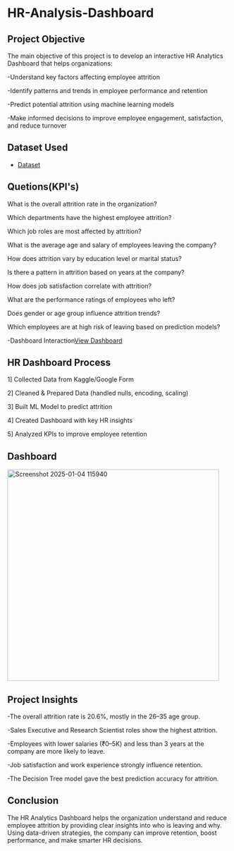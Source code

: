# HR-Analysis-Dashboard



## Project Objective

The main objective of this project is to develop an interactive HR Analytics Dashboard that helps organizations:

-Understand key factors affecting employee attrition

-Identify patterns and trends in employee performance and retention

-Predict potential attrition using machine learning models

-Make informed decisions to improve employee engagement, satisfaction, and reduce turnover


## Dataset Used

- <a href="https://www.kaggle.com/datasets/pavansubhasht/ibm-hr-analytics-attrition-dataset/data">Dataset</a>


## Quetions(KPI's)

What is the overall attrition rate in the organization?

Which departments have the highest employee attrition?

Which job roles are most affected by attrition?

What is the average age and salary of employees leaving the company?

How does attrition vary by education level or marital status?

Is there a pattern in attrition based on years at the company?

How does job satisfaction correlate with attrition?

What are the performance ratings of employees who left?

Does gender or age group influence attrition trends?

Which employees are at high risk of leaving based on prediction models?

-Dashboard Interaction<a href="https://github.com/Mayurijadhav812/HR-Analysis-Dashboard/blob/main/Screenshot%202025-01-04%20115940.png">View Dashboard</a>

## HR Dashboard Process

 1] Collected Data from Kaggle/Google Form
 
 2] Cleaned & Prepared Data (handled nulls, encoding, scaling)
 
 3] Built ML Model to predict attrition
 
 4] Created Dashboard with key HR insights
 
 5] Analyzed KPIs to improve employee retention

## Dashboard

<img width="480" alt="Screenshot 2025-01-04 115940" src="https://github.com/user-attachments/assets/3c946d99-55e0-4759-8648-9b3009e4e73e" />

## Project Insights

-The overall attrition rate is 20.6%, mostly in the 26–35 age group.

-Sales Executive and Research Scientist roles show the highest attrition.

-Employees with lower salaries (₹0–5K) and less than 3 years at the company are more likely to leave.

-Job satisfaction and work experience strongly influence retention.

-The Decision Tree model gave the best prediction accuracy for attrition.

## Conclusion

The HR Analytics Dashboard helps the organization understand and reduce employee attrition by providing clear insights into who is leaving and why.
Using data-driven strategies, the company can improve retention, boost performance, and make smarter HR decisions.








